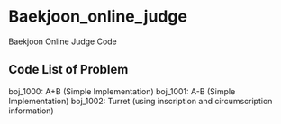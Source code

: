 # Baekjoon_online_judge
Baekjoon Online Judge Code

## Code List of Problem
boj_1000: A+B (Simple Implementation)
boj_1001: A-B (Simple Implementation) 
boj_1002: Turret (using inscription and circumscription information)
